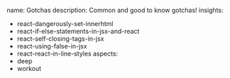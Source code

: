 name: Gotchas
description: Common and good to know gotchas!
insights:
  - react-dangerously-set-innerhtml
  - react-if-else-statements-in-jsx-and-react
  - react-self-closing-tags-in-jsx
  - react-using-false-in-jsx
  - react-react-in-line-styles
aspects:
  - deep
  - workout
